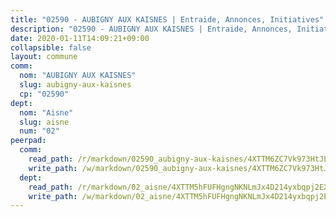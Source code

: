 ```yaml
---
title: "02590 - AUBIGNY AUX KAISNES | Entraide, Annonces, Initiatives"
description: "02590 - AUBIGNY AUX KAISNES | Entraide, Annonces, Initiatives"
date: 2020-01-11T14:09:21+09:00
collapsible: false
layout: commune
comm:
  nom: "AUBIGNY AUX KAISNES"
  slug: aubigny-aux-kaisnes
  cp: "02590"
dept:
  nom: "Aisne"
  slug: aisne
  num: "02"
peerpad:
  comm:
    read_path: /r/markdown/02590_aubigny-aux-kaisnes/4XTTM6ZC7Vk973HtJLjXXxQq7hXZq5MoQvW6Byn8yMAhvT884
    write_path: /w/markdown/02590_aubigny-aux-kaisnes/4XTTM6ZC7Vk973HtJLjXXxQq7hXZq5MoQvW6Byn8yMAhvT884-K3TgTeibFVUyLSio3AFHVkg8Aa8AS9uWX29jxi3hGxK2kykm8RqT9AYjtcDWpA9Aiq1V5WrhUkMGC4XjVP2mRJfi1RTyviSn2AeqdSsBuiu216MwsyMCDuQgzhqvcpnqJ6x2LpBn
  dept:
    read_path: /r/markdown/02_aisne/4XTTM5hFUFHgngNKNLmJx4D214yxbqpj2EXK5CBjZ5LZF3zAf
    write_path: /w/markdown/02_aisne/4XTTM5hFUFHgngNKNLmJx4D214yxbqpj2EXK5CBjZ5LZF3zAf-K3TgUfAP6D753WPagZBnpcFgyCUpnZXNhrQsKU6J8qon6wxmFCHD5kB3GMzCYyJmAGHN58p9qgKDhnEgSAuHEK3wjVXSJoUkHyn6Vb7T2aNZ2y6ez5BMkQCEQxoUkfyK9J3TXU3M
---
```


